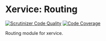 Xervice: Routing
===================

[![Scrutinizer Code Quality](https://scrutinizer-ci.com/g/xervice/routing/badges/quality-score.png?b=master)](https://scrutinizer-ci.com/g/xervice/routing/?branch=master)
[![Code Coverage](https://scrutinizer-ci.com/g/xervice/routing/badges/coverage.png?b=master)](https://scrutinizer-ci.com/g/xervice/routing/?branch=master)

Routing module for xervice.